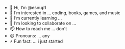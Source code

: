 - 👋 Hi, I’m @esnup1
- 👀 I’m interested in ... coding, books, games, and music
- 🌱 I’m currently learning ...
- 💞️ I’m looking to collaborate on ...
- 📫 How to reach me ... don't
- 😄 Pronouns: ... any
- ⚡ Fun fact: ... i just started

<!---
esnup1/esnup1 is a ✨ special ✨ repository because its `README.md` (this file) appears on your GitHub profile.
You can click the Preview link to take a look at your changes.
--->
